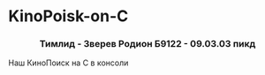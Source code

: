 # KinoPoisk-on-C
<h3 align="center">Тимлид - Зверев Родион Б9122 - 09.03.03 пикд</h3> 

Наш КиноПоиск на С в консоли

